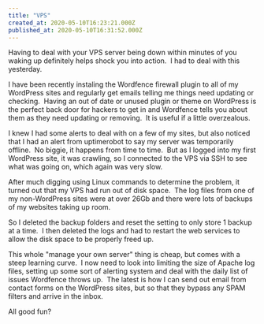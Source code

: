```yaml
---
title: "VPS"
created_at: 2020-05-10T16:23:21.000Z
published_at: 2020-05-10T16:31:52.000Z
---
```

Having to deal with your VPS server being down within minutes of you waking up definitely helps shock you into action.  I had to deal with this yesterday.

I have been recently instaling the Wordfence firewall plugin to all of my WordPress sites and regularly get emails telling me things need updating or checking.  Having an out of date or unused plugin or theme on WordPress is the perfect back door for hackers to get in and Wordfence tells you about them as they need updating or removing.  It is useful if a little overzealous.

I knew I had some alerts to deal with on a few of my sites, but also noticed that I had an alert from uptimerobot to say my server was temporarily offline.  No biggie, it happens from time to time.  But as I logged into my first WordPress site, it was crawling, so I connected to the VPS via SSH to see what was going on, which again was very slow.

After much digging using Linux commands to determine the problem, it turned out that my VPS had run out of disk space.  The log files from one of my non-WordPress sites were at over 26Gb and there were lots of backups of my websites taking up room.

So I deleted the backup folders and reset the setting to only store 1 backup at a time.  I then deleted the logs and had to restart the web services to allow the disk space to be properly freed up.

This whole "manage your own server" thing is cheap, but comes with a steep learning curve.  I now need to look into limiting the size of Apache log files, setting up some sort of alerting system and deal with the daily list of issues Wordfence throws up.  The latest is how I can send out email from contact forms on the WordPress sites, but so that they bypass any SPAM filters and arrive in the inbox.

All good fun?
